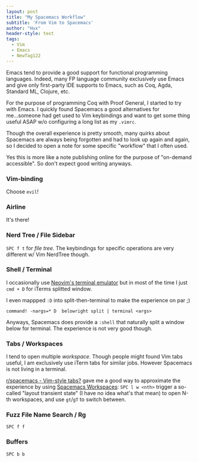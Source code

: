 ```yaml
---
layout: post
title: "My Spacemacs Workflow"
subtitle: 'From Vim to Spacemacs'
author: "Hux"
header-style: text
tags:
  - Vim
  - Emacs
  - NewTag122
---
```


Emacs tend to provide a good support for functional programming languages. Indeed, many FP language community exclusively use Emacs and give only first-party IDE supports to Emacs, such as Coq, Agda, Standard ML, Clojure, etc.

For the purpose of programming Coq with Proof General, I started to try with Emacs. I quickly found Spacemacs a good alternatives for me...someone had get used to Vim keybindings and want to get some thing useful ASAP w/o configuring a long list as my `.vimrc`.

Though the overall experience is pretty smooth, many quirks about Spacemacs are always being forgotten and had to look up again and again, so I decided to open a note for some specific "workflow" that I often used.

Yes this is more like a note publishing online for the purpose of "on-demand accessible". So don't expect good writing anyways.


### Vim-binding

Choose `evil`!


### Airline

It's there!


### Nerd Tree / File Sidebar

`SPC f t` for _file tree_. The keybindings for specific operations are very different w/ Vim NerdTree though.


### Shell / Terminal

I occasionally use [Neovim's terminal emulator](https://neovim.io/doc/user/nvim_terminal_emulator.html) but in most of the time I just `cmd + D` for iTerms splitted window. 

I even mappped `:D` into split-then-terminal to make the experience on par ;)

```vim
command! -nargs=* D  belowright split | terminal <args>
```

Anyways, Spacemacs does provide a `:shell` that naturally split a window below for terminal. The experience is not very good though.


### Tabs / Workspaces

I tend to open multiple _workspace_. Though people might found Vim tabs useful, I am exclusively use iTerm tabs for similar jobs. However Spacemacs is not living in a terminal.

[r/spacemacs - Vim-style tabs?](https://www.reddit.com/r/spacemacs/comments/5w5d2s/vimstyle_tabs/) gave me a good way to approximate the experience by using [Spacemacs Workspaces](http://spacemacs.org/doc/DOCUMENTATION.html#workspaces): `SPC l w <nth>` trigger a so-called "layout transient state" (I have no idea what's that mean) to open N-th workspaces, and use `gt`/`gT` to switch between.


### Fuzz File Name Search / Rg

`SPC f f`


### Buffers

`SPC b b`







